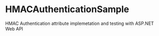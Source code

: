 # HMACAuthenticationSample
HMAC Authentication attribute implemetation and testing with ASP.NET Web API
